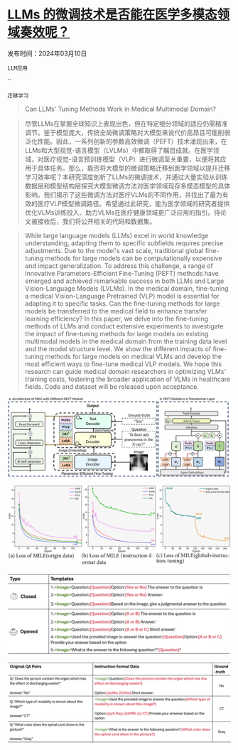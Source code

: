 # [LLMs 的微调技术是否能在医学多模态领域奏效呢？](https://arxiv.org/abs/2403.06407)

发布时间：2024年03月10日

`LLM应用`

``

`迁移学习`

> Can LLMs' Tuning Methods Work in Medical Multimodal Domain?

> 尽管LLMs在掌握全球知识上表现出色，但在特定细分领域的适应仍需精准调节。鉴于模型庞大，传统全局微调策略对大模型来说代价高昂且可能削弱泛化性能。因此，一系列创新的参数高效微调（PEFT）技术涌现出来，在LLMs和大型视觉-语言模型（LVLMs）中都取得了瞩目成就。在医学领域，对医疗视觉-语言预训练模型（VLP）进行微调至关重要，以便将其应用于具体任务。那么，能否将大模型的微调策略迁移到医学领域以提升迁移学习效率呢？本研究深度剖析了LLMs的微调技术，并通过大量实验从训练数据层和模型结构层探究大模型微调方法对医学领域现存多模态模型的具体影响。我们揭示了这些微调方法对医疗VLMs的不同作用，并找出了最为有效的医疗VLP模型微调路径。希望通过此研究，能为医学领域的研究者提供优化VLMs训练投入、助力VLMs在医疗健康领域更广泛应用的指引。待论文被接收后，我们将公开相关的代码和数据集。

> While large language models (LLMs) excel in world knowledge understanding, adapting them to specific subfields requires precise adjustments. Due to the model's vast scale, traditional global fine-tuning methods for large models can be computationally expensive and impact generalization. To address this challenge, a range of innovative Parameters-Efficient Fine-Tuning (PEFT) methods have emerged and achieved remarkable success in both LLMs and Large Vision-Language Models (LVLMs). In the medical domain, fine-tuning a medical Vision-Language Pretrained (VLP) model is essential for adapting it to specific tasks. Can the fine-tuning methods for large models be transferred to the medical field to enhance transfer learning efficiency? In this paper, we delve into the fine-tuning methods of LLMs and conduct extensive experiments to investigate the impact of fine-tuning methods for large models on existing multimodal models in the medical domain from the training data level and the model structure level. We show the different impacts of fine-tuning methods for large models on medical VLMs and develop the most efficient ways to fine-tune medical VLP models. We hope this research can guide medical domain researchers in optimizing VLMs' training costs, fostering the broader application of VLMs in healthcare fields. Code and dataset will be released upon acceptance.

![LLMs 的微调技术是否能在医学多模态领域奏效呢？](../../../paper_images/2403.06407/archi.png)

![LLMs 的微调技术是否能在医学多模态领域奏效呢？](../../../paper_images/2403.06407/x2.png)

![LLMs 的微调技术是否能在医学多模态领域奏效呢？](../../../paper_images/2403.06407/Instruction_Template.png)

![LLMs 的微调技术是否能在医学多模态领域奏效呢？](../../../paper_images/2403.06407/ins_examples.png)
